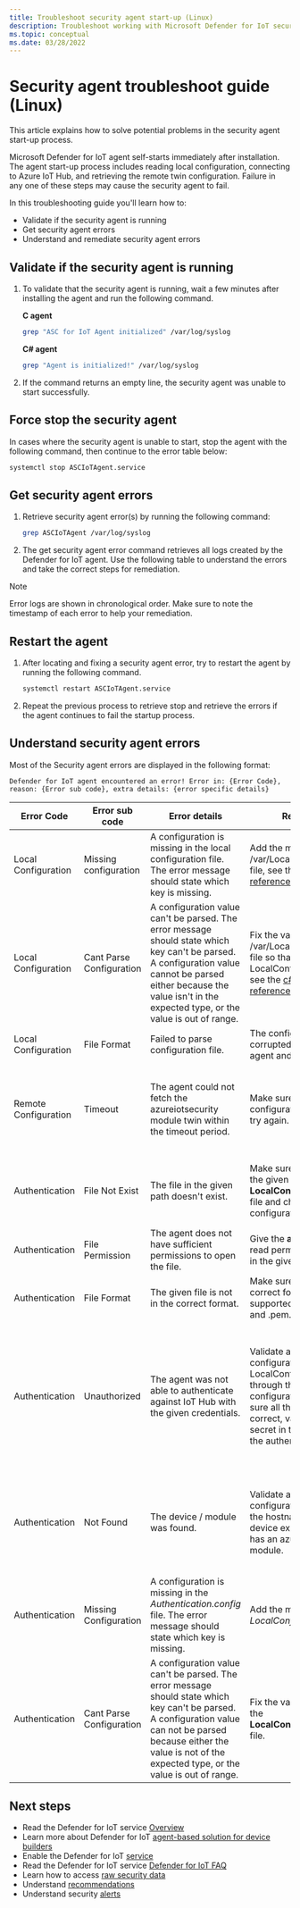 ```yaml
---
title: Troubleshoot security agent start-up (Linux)
description: Troubleshoot working with Microsoft Defender for IoT security agents for Linux.
ms.topic: conceptual
ms.date: 03/28/2022
---
```


# Security agent troubleshoot guide (Linux)

This article explains how to solve potential problems in the security agent start-up process.

Microsoft Defender for IoT agent self-starts immediately after installation. The agent start-up process includes reading local configuration, connecting to Azure IoT Hub, and retrieving the remote twin configuration. Failure in any one of these steps may cause the security agent to fail.

In this troubleshooting guide you'll learn how to:

- Validate if the security agent is running
- Get security agent errors
- Understand and remediate security agent errors

## Validate if the security agent is running

1. To validate that the security agent is running, wait a few minutes after installing the agent and run the following command.
     <br>

    **C agent**

    ```bash
    grep "ASC for IoT Agent initialized" /var/log/syslog
    ```

    **C# agent**

    ```bash
    grep "Agent is initialized!" /var/log/syslog
    ```

1. If the command returns an empty line, the security agent was unable to start successfully.

## Force stop the security agent

In cases where the security agent is unable to start, stop the agent with the following command, then continue to the error table below:

```bash
systemctl stop ASCIoTAgent.service
```

## Get security agent errors

1. Retrieve security agent error(s) by running the following command:

    ```bash
    grep ASCIoTAgent /var/log/syslog
    ```

1. The get security agent error command retrieves all logs created by the Defender for IoT agent. Use the following table to understand the errors and take the correct steps for remediation.

> [!Note]
> Error logs are shown in chronological order. Make sure to note the timestamp of each error to help your remediation.

## Restart the agent

1. After locating and fixing a security agent error, try to restart the agent by running the following command.

    ```bash
    systemctl restart ASCIoTAgent.service
    ```

1. Repeat the previous process to retrieve stop and retrieve the errors if the agent continues to fail the startup process.

## Understand security agent errors

Most of the Security agent errors are displayed in the following format:

```
Defender for IoT agent encountered an error! Error in: {Error Code}, reason: {Error sub code}, extra details: {error specific details}
```

| Error Code | Error sub code | Error details | Remediate C | Remediate C# |
|--|--|--|--|--|
| Local Configuration | Missing configuration | A configuration is missing in the local configuration file. The error message should state which key is missing. | Add the missing key to the /var/LocalConfiguration.json file, see the [cs-localconfig-reference](azure-iot-security-local-configuration-c.md) for details. | Add the missing key to the General.config file, see the [c#-localconfig-reference](azure-iot-security-local-configuration-csharp.md) for details. |
| Local Configuration | Cant Parse Configuration | A configuration value can't be parsed. The error message should state which key can't be parsed. A configuration value cannot be parsed either because the value isn't in the expected type, or the value is out of range. | Fix the value of the key in /var/LocalConfiguration.json file so that it matches the LocalConfiguration schema, see the [c#-localconfig-reference](azure-iot-security-local-configuration-csharp.md) for details. | Fix the value of the key in General.config file so that it matches the schema, see the [cs-localconfig-reference](azure-iot-security-local-configuration-c.md) for details. |
| Local Configuration | File Format | Failed to parse configuration file. | The configuration file is corrupted, download the agent and re-install. | - |
| Remote Configuration | Timeout | The agent could not fetch the azureiotsecurity module twin within the timeout period. | Make sure authentication configuration is correct and try again. | The agent couldn't fetch the azureiotsecurity module twin within timeout period. Make sure authentication configuration is correct and try again. |
| Authentication | File Not Exist | The file in the given path doesn't exist. | Make sure the file exists in the given path or go to the **LocalConfiguration.json** file and change the **FilePath** configuration. | Make sure the file exists in the given path or go to the **Authentication.config** file and change the **filePath** configuration. |
| Authentication | File Permission | The agent does not have sufficient permissions to open the file. | Give the **asciotagent** user read permissions on the file in the given path. | Make sure the file is accessible. |
| Authentication | File Format | The given file is not in the correct format. | Make sure the file is in the correct format. The supported file types are .pfx and .pem. | Make sure the file is a valid certificate file. |
| Authentication | Unauthorized | The agent was not able to authenticate against IoT Hub with the given credentials. | Validate authentication configuration in LocalConfiguration file, go through the authentication configuration and make sure all the details are correct, validate that the secret in the file matches the authenticated identity. | Validate authentication configuration in Authentication.config, go through the authentication configuration and make sure all the details are correct, then validate that the secret in the file matches the authenticated identity. |
| Authentication | Not Found | The device / module was found. | Validate authentication configuration - make sure the hostname is correct, the device exists in IoT Hub and has an azureiotsecurity twin module. | Validate authentication configuration - make sure the hostname is correct, the device exists in IoT Hub and has an azureiotsecurity twin module. |
| Authentication | Missing Configuration | A configuration is missing in the *Authentication.config* file. The error message should state which key is missing. | Add the missing key to the *LocalConfiguration.json* file. | Add the missing key to the *Authentication.config* file, see the [c#-localconfig-reference](azure-iot-security-local-configuration-csharp.md) for details. |
| Authentication | Cant Parse Configuration | A configuration value can't be parsed. The error message should state which key can't be parsed. A configuration value can not be parsed because either the value is not of the expected type, or the value is out of range. | Fix the value of the key in the **LocalConfiguration.json** file. | Fix the value of the key in **Authentication.config** file to match the schema, see the [cs-localconfig-reference](azure-iot-security-local-configuration-c.md) for details.|

## Next steps

- Read the Defender for IoT service [Overview](overview.md)
- Learn more about Defender for IoT [agent-based solution for device builders](architecture-agent-based.md)
- Enable the Defender for IoT [service](quickstart-onboard-iot-hub.md)
- Read the Defender for IoT service [Defender for IoT FAQ](resources-agent-frequently-asked-questions.md)
- Learn how to access [raw security data](how-to-security-data-access.md)
- Understand [recommendations](concept-recommendations.md)
- Understand security [alerts](concept-security-alerts.md)
